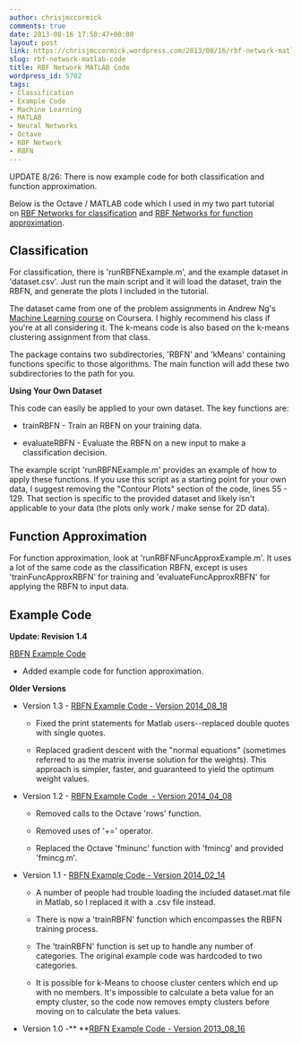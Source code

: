 ```yaml
---
author: chrisjmccormick
comments: true
date: 2013-08-16 17:50:47+00:00
layout: post
link: https://chrisjmccormick.wordpress.com/2013/08/16/rbf-network-matlab-code/
slug: rbf-network-matlab-code
title: RBF Network MATLAB Code
wordpress_id: 5702
tags:
- Classification
- Example Code
- Machine Learning
- MATLAB
- Neural Networks
- Octave
- RBF Network
- RBFN
---
```


UPDATE 8/26: There is now example code for both classification and function approximation.

Below is the Octave / MATLAB code which I used in my two part tutorial on [RBF Networks for classification](http://chrisjmccormick.wordpress.com/2013/08/15/radial-basis-function-network-rbfn-tutorial/) and [RBF Networks for function approximation](https://chrisjmccormick.wordpress.com/2015/08/26/rbfn-tutorial-part-ii-function-approximation/).


## **Classification**


For classification, there is 'runRBFNExample.m', and the example dataset in 'dataset.csv'. Just run the main script and it will load the dataset, train the RBFN, and generate the plots I included in the tutorial.

The dataset came from one of the problem assignments in Andrew Ng's [Machine Learning course](http://www.coursera.org/course/ml) on Coursera. I highly recommend his class if you're at all considering it. The k-means code is also based on the k-means clustering assignment from that class.

The package contains two subdirectories, 'RBFN' and 'kMeans' containing functions specific to those algorithms. The main function will add these two subdirectories to the path for you.

**Using Your Own Dataset**

This code can easily be applied to your own dataset. The key functions are:



	
  * trainRBFN - Train an RBFN on your training data.

	
  * evaluateRBFN - Evaluate the RBFN on a new input to make a classification decision.


The example script 'runRBFNExample.m' provides an example of how to apply these functions. If you use this script as a starting point for your own data, I suggest removing the "Contour Plots" section of the code, lines 55 - 129. That section is specific to the provided dataset and likely isn't applicable to your data (the plots only work / make sense for 2D data).


## **Function Approximation**


For function approximation, look at 'runRBFNFuncApproxExample.m'. It uses a lot of the same code as the classification RBFN, except is uses 'trainFuncApproxRBFN' for training and 'evaluateFuncApproxRBFN' for applying the RBFN to input data.


## **Example Code**


**Update: Revision 1.4**

[RBFN Example Code](https://dl.dropboxusercontent.com/u/94180423/RBFN_Example_v2015_08_26.zip)



	
  * Added example code for function approximation.


**Older Versions**



	
  * Version 1.3 - [RBFN Example Code - Version 2014_08_18](https://dl.dropboxusercontent.com/u/94180423/RBFN_Example_v2014_08_18.zip)

	
    * Fixed the print statements for Matlab users--replaced double quotes with single quotes.

	
    * Replaced gradient descent with the "normal equations" (sometimes referred to as the matrix inverse solution for the weights). This approach is simpler, faster, and guaranteed to yield the optimum weight values.




	
  * Version 1.2 - [RBFN Example Code  - Version 2014_04_08](https://dl.dropboxusercontent.com/u/94180423/RBFN_Example_v2014_04_08.zip)

	
    * Removed calls to the Octave 'rows' function.

	
    * Removed uses of '+=' operator.

	
    * Replaced the Octave 'fminunc' function with 'fmincg' and provided 'fmincg.m'.






	
  * Version 1.1 - [RBFN Example Code - Version 2014_02_14](https://dl.dropboxusercontent.com/u/94180423/RBFN_Example_v2014_02_14.zip)




	
    * A number of people had trouble loading the included dataset.mat file in Matlab, so I replaced it with a .csv file instead.

	
    * There is now a 'trainRBFN' function which encompasses the RBFN training process.

	
    * The 'trainRBFN' function is set up to handle any number of categories. The original example code was hardcoded to two categories.

	
    * It is possible for k-Means to choose cluster centers which end up with no members. It's impossible to calculate a beta value for an empty cluster, so the code now removes empty clusters before moving on to calculate the beta values.




	
  * Version 1.0 -** **[RBFN Example Code - Version 2013_08_16](https://dl.dropboxusercontent.com/u/94180423/RBFN_Example_v2013_08_16.zip)



